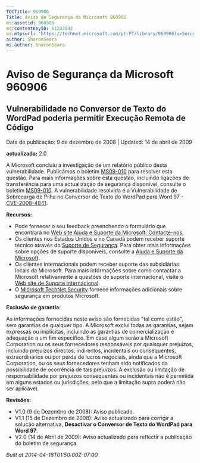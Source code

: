 ```yaml
---
TOCTitle: 960906
Title: Aviso de Segurança da Microsoft 960906
ms:assetid: 960906
ms:contentKeyID: 61233942
ms:mtpsurl: 'https://technet.microsoft.com/pt-PT/library/960906(v=Security.10)'
author: SharonSears
ms.author: SharonSears
---
```




Aviso de Segurança da Microsoft 960906
======================================

Vulnerabilidade no Conversor de Texto do WordPad poderia permitir Execução Remota de Código
-------------------------------------------------------------------------------------------

Data de publicação: 9 de dezembro de 2008 | Updated: 14 de abril de 2009

**actualizada:** 2.0

A Microsoft concluiu a investigação de um relatório público desta vulnerabilidade. Publicámos o boletim [MS09-010](http://go.microsoft.com/fwlink/?linkid=139849) para resolver esta questão. Para mais informações sobre esta questão, incluindo ligações de transferência para uma actualização de segurança disponível, consulte o boletim [MS09-010](http://go.microsoft.com/fwlink/?linkid=139849). A vulnerabilidade resolvida é a Vulnerabilidade de Sobrecarga de Pilha no Conversor de Texto do WordPad para Word 97 - [CVE-2008-4841](http://www.cve.mitre.org/cgi-bin/cvename.cgi?name=cve-2008-4841).

**Recursos:**

-   Pode fornecer o seu feedback preenchendo o formulário que encontrará no [Web site Ajuda e Suporte da Microsoft: Contacte-nos.](https://support.microsoft.com/common/survey.aspx?scid=sw;en;1257&amp;showpage=1&amp;ws=technet&amp;sd=tech)
-   Os clientes nos Estados Unidos e no Canadá podem receber suporte técnico através do [Suporte de Segurança](http://go.microsoft.com/fwlink/?linkid=21131). Para obter mais informações sobre opções de suporte disponíveis, consulte a [Ajuda e Suporte da Microsoft](http://support.microsoft.com/).
-   Os clientes internacionais podem receber suporte das subsidiárias locais da Microsoft. Para mais informações sobre como contactar a Microsoft relativamente a questões de suporte internacional, visite o [Web site de Suporte Internacional](http://go.microsoft.com/fwlink/?linkid=21155).
-   O [Microsoft TechNet Security](http://go.microsoft.com/fwlink/?linkid=21132) fornece informações adicionais sobre segurança em produtos Microsoft.

**Exclusão de garantia:**

As informações fornecidas neste aviso são fornecidas "tal como estão", sem garantias de qualquer tipo. A Microsoft exclui todas as garantias, sejam expressas ou implícitas, incluindo as garantias de comercialização e adequação a um fim específico. Em caso algum serão a Microsoft Corporation ou os seus fornecedores responsáveis por quaisquer prejuízos, incluindo prejuízos directos, indirectos, incidentais ou consequentes, extraordinários ou por perda de lucros negociais, ainda que a Microsoft Corporation, ou os seus fornecedores tenham sido notificados da possibilidade de ocorrência de tais prejuízos. A exclusão ou limitação de responsabilidade por prejuízos consequentes ou incidentais não é permitida em alguns estados ou jurisdições, pelo que a limitação supra poderá não ser aplicável.

**Revisões:**

-   V1.0 (9 de Dezembro de 2008): Aviso publicado.
-   V1.1 (15 de Dezembro de 2008): Aviso actualizado para corrigir a solução alternativa, **Desactivar o Conversor de Texto do WordPad para Word 97**.
-   V2.0 (14 de Abril de 2009): Aviso actualizado para reflectir a publicação do boletim de segurança.

*Built at 2014-04-18T01:50:00Z-07:00*
